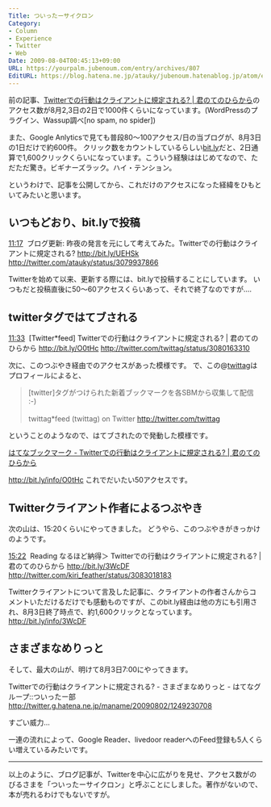 ```yaml
---
Title: ついったーサイクロン
Category:
- Column
- Experience
- Twitter
- Web
Date: 2009-08-04T00:45:13+09:00
URL: https://yourpalm.jubenoum.com/entry/archives/807
EditURL: https://blog.hatena.ne.jp/atauky/jubenoum.hatenablog.jp/atom/entry/6653458415120885241
---
```


前の記事、<a href="http://yourpalm.jubenoum.com/2009/08/twitter%e3%81%a7%e3%81%ae%e8%a1%8c%e5%8b%95%e3%81%af%e3%82%af%e3%83%a9%e3%82%a4%e3%82%a2%e3%83%b3%e3%83%88%e3%81%ab%e8%a6%8f%e5%ae%9a%e3%81%95%e3%82%8c%e3%82%8b/" title="Twitterでの行動はクライアントに規定される? | 君のてのひらから">Twitterでの行動はクライアントに規定される? | 君のてのひらから</a>のアクセス数が8月2,3日の2日で1000件くらいになっています。(WordPressのプラグイン、Wassup調べ[no spam, no spider])

また、Google Anlyticsで見ても普段80～100アクセス/日の当ブログが、8月3日の1日だけで約600件。
クリック数をカウントしているらしい<a href="http://bit.ly/">bit.ly</a>だと、2日通算で1,600クリックくらいになっています。こういう経験ははじめてなので、ただただ驚き。ビギナーズラック。ハイ・テンション。

というわけで、記事を公開してから、これだけのアクセスになった経緯をひもといてみたいと思います。

<h2>いつもどおり、bit.lyで投稿</h2>
<span class="twtr2src_time"><a href="http://twitter.com/atauky/statuses/3079937866">11:17</a></span>&nbsp;&nbsp;<span class="twtr2src_text">ブログ更新: 昨夜の発言を元にして考えてみた。Twitterでの行動はクライアントに規定される? <a href="http://bit.ly/UEHSk">http://bit.ly/UEHSk</a></span>
<a href="http://twitter.com/atauky/status/3079937866">http://twitter.com/atauky/status/3079937866</a>

Twitterを始めて以来、更新する際には、bit.lyで投稿することにしています。
いつもだと投稿直後に50～60アクセスくらいあって、それで終了なのですが....

<h2>twitterタグではてブされる</h2>

<span class="twtr2src_time"><a href="http://twitter.com/twittag/statuses/3080163310">11:33</a></span>&nbsp;&nbsp;<span class="twtr2src_text">[Twitter*feed] Twitterでの行動はクライアントに規定される? | 君のてのひらから <a href="http://bit.ly/O0tHc">http://bit.ly/O0tHc</a></span>
<a href="http://twitter.com/twittag/status/3080163310">http://twitter.com/twittag/status/3080163310</a>

次に、このつぶやき経由でのアクセスがあった模様です。
で、この@<a href="http://twitter.com/twittag">twittag</a>はプロフィールによると、
<blockquote cite="http://twitter.com/twittag" title="twittag*feed (twittag) on Twitter">[twitter]タグがつけられた新着ブックマークを各SBMから収集して配信 :-)<br /><br />twittag*feed (twittag) on Twitter
<a href="http://twitter.com/twittag" title="twittag*feed (twittag) on Twitter">http://twitter.com/twittag</a></blockquote>
ということのようなので、はてブされたので発動した模様です。

<a href="http://b.hatena.ne.jp/entry/yourpalm.jubenoum.com/2009/08/twitter%E3%81%A7%E3%81%AE%E8%A1%8C%E5%8B%95%E3%81%AF%E3%82%AF%E3%83%A9%E3%82%A4%E3%82%A2%E3%83%B3%E3%83%88%E3%81%AB%E8%A6%8F%E5%AE%9A%E3%81%95%E3%82%8C%E3%82%8B/" title="はてなブックマーク - Twitterでの行動はクライアントに規定される? | 君のてのひらから">はてなブックマーク - Twitterでの行動はクライアントに規定される? | 君のてのひらから</a>

<a href="http://bit.ly/info/O0tHc" title="Twitterでの行動はクライアントに規定される? | 君のてのひらから - bit.ly Statistics">http://bit.ly/info/O0tHc</a>
これでだいたい50アクセスです。

<h2>Twitterクライアント作者によるつぶやき</h2>
次の山は、15:20くらいにやってきました。
どうやら、このつぶやきがきっかけのようです。

<span class="twtr2src_time"><a href="http://twitter.com/kiri_feather/statuses/3083018183">15:22</a></span>&nbsp;&nbsp;<span class="twtr2src_text">Reading なるほど納得＞ Twitterでの行動はクライアントに規定される? | 君のてのひらから <a href="http://bit.ly/3WcDF">http://bit.ly/3WcDF</a></span>
<a href="http://twitter.com/kiri_feather/status/3083018183">http://twitter.com/kiri_feather/status/3083018183</a>

Twitterクライアントについて言及した記事に、クライアントの作者さんからコメントいただけるだけでも感動ものですが、このbit.ly経由は他の方にも引用され、8月3日終了時点で、約1,600クリックとなっています。
<a href="http://bit.ly/info/3WcDF">http://bit.ly/info/3WcDF</a>

<h2>さまざまなめりっと</h2>
そして、最大の山が、明けて8月3日7:00にやってきます。

Twitterでの行動はクライアントに規定される? - さまざまなめりっと - はてなグループ::ついったー部
<a href="http://twitter.g.hatena.ne.jp/maname/20090802/1249230708">http://twitter.g.hatena.ne.jp/maname/20090802/1249230708</a>

すごい威力...

一連の流れによって、Google Reader、livedoor readerへのFeed登録も5人くらい増えているみたいです。

<hr />

以上のように、ブログ記事が、Twitterを中心に広がりを見せ、アクセス数がのびるさまを「ついったーサイクロン」と呼ぶことにしました。著作がないので、本が売れるわけでもないですが。
